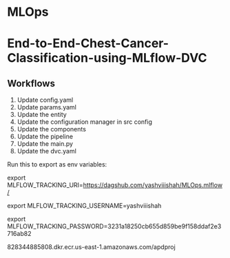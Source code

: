 # MLOps

# End-to-End-Chest-Cancer-Classification-using-MLflow-DVC


## Workflows

1. Update config.yaml
2. Update params.yaml
3. Update the entity
4. Update the configuration manager in src config
5. Update the components
6. Update the pipeline 
7. Update the main.py
8. Update the dvc.yaml


Run this to export as env variables:

export MLFLOW_TRACKING_URI=https://dagshub.com/yashviiishah/MLOps.mlflow/

export MLFLOW_TRACKING_USERNAME=yashviiishah

export MLFLOW_TRACKING_PASSWORD=3231a18250cb655d859be9f158ddaf2e3716ab82

828344885808.dkr.ecr.us-east-1.amazonaws.com/apdproj